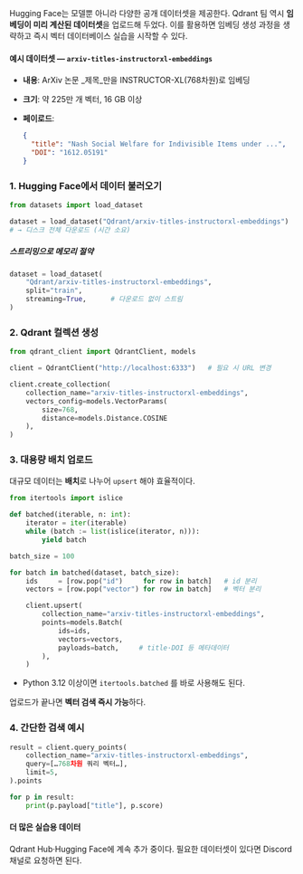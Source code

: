 Hugging Face는 모델뿐 아니라 다양한 공개 데이터셋을 제공한다. Qdrant 팀 역시 **임베딩이 미리 계산된 데이터셋**을 업로드해 두었다. 이를 활용하면 임베딩 생성 과정을 생략하고 즉시 벡터 데이터베이스 실습을 시작할 수 있다.

#### 예시 데이터셋 ― `arxiv-titles-instructorxl-embeddings`

- **내용**: ArXiv 논문 _제목_만을 INSTRUCTOR-XL(768차원)로 임베딩
    
- **크기**: 약 225만 개 벡터, 16 GB 이상
    
- **페이로드**:
    
    ```json
    {
      "title": "Nash Social Welfare for Indivisible Items under ...",
      "DOI": "1612.05191"
    }
    ```


### 1. Hugging Face에서 데이터 불러오기

```python
from datasets import load_dataset

dataset = load_dataset("Qdrant/arxiv-titles-instructorxl-embeddings")
# → 디스크 전체 다운로드 (시간 소요)
```

##### 스트리밍으로 메모리 절약

```python
dataset = load_dataset(
    "Qdrant/arxiv-titles-instructorxl-embeddings",
    split="train",
    streaming=True,      # 다운로드 없이 스트림
)
```

### 2. Qdrant 컬렉션 생성

```python
from qdrant_client import QdrantClient, models

client = QdrantClient("http://localhost:6333")   # 필요 시 URL 변경

client.create_collection(
    collection_name="arxiv-titles-instructorxl-embeddings",
    vectors_config=models.VectorParams(
        size=768,
        distance=models.Distance.COSINE
    ),
)
```


### 3. 대용량 배치 업로드

대규모 데이터는 **배치**로 나누어 `upsert` 해야 효율적이다.

```python
from itertools import islice

def batched(iterable, n: int):
    iterator = iter(iterable)
    while (batch := list(islice(iterator, n))):
        yield batch

batch_size = 100

for batch in batched(dataset, batch_size):
    ids     = [row.pop("id")     for row in batch]   # id 분리
    vectors = [row.pop("vector") for row in batch]   # 벡터 분리

    client.upsert(
        collection_name="arxiv-titles-instructorxl-embeddings",
        points=models.Batch(
            ids=ids,
            vectors=vectors,
            payloads=batch,     # title·DOI 등 메타데이터
        ),
    )
```

- Python 3.12 이상이면 `itertools.batched` 를 바로 사용해도 된다.
    

업로드가 끝나면 **벡터 검색 즉시 가능**하다.


### 4. 간단한 검색 예시

```python
result = client.query_points(
    collection_name="arxiv-titles-instructorxl-embeddings",
    query=[…768차원 쿼리 벡터…],
    limit=5,
).points

for p in result:
    print(p.payload["title"], p.score)
```

#### 더 많은 실습용 데이터

Qdrant Hub·Hugging Face에 계속 추가 중이다. 필요한 데이터셋이 있다면 Discord 채널로 요청하면 된다.